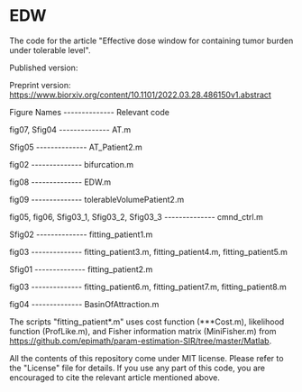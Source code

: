 # EDW
The code for the article "Effective dose window for containing tumor burden under tolerable level".

Published version:

Preprint version: https://www.biorxiv.org/content/10.1101/2022.03.28.486150v1.abstract


Figure Names -------------- Relevant code

fig07, Sfig04 -------------- AT.m

Sfig05 -------------- AT_Patient2.m

fig02 -------------- bifurcation.m

fig08 -------------- EDW.m

fig09 -------------- tolerableVolumePatient2.m

fig05, fig06, Sfig03_1, Sfig03_2, Sfig03_3 -------------- cmnd_ctrl.m

Sfig02 -------------- fitting_patient1.m

fig03 -------------- fitting_patient3.m, fitting_patient4.m, fitting_patient5.m	

Sfig01 -------------- fitting_patient2.m

fig03 -------------- fitting_patient6.m, fitting_patient7.m, fitting_patient8.m	

fig04 -------------- BasinOfAttraction.m

The scripts "fitting_patient*.m" uses cost function (***Cost.m), likelihood function (ProfLike.m), and Fisher information matrix (MiniFisher.m) from https://github.com/epimath/param-estimation-SIR/tree/master/Matlab.

All the contents of this repository come under MIT license. Please refer to the "License" file for details. If you use any part of this code, you are encouraged to cite the relevant article mentioned above.
